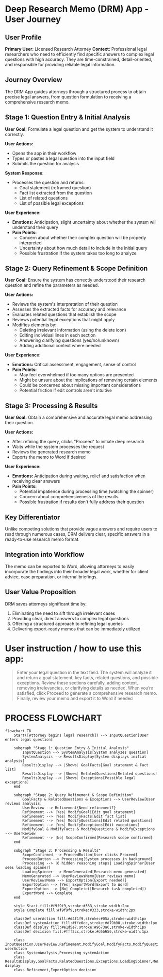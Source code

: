 # Deep Research Memo (DRM) App - User Journey

## User Profile
**Primary User:** Licensed Research Attorney
**Context:** Professional legal researchers who need to efficiently find specific answers to complex legal questions with high accuracy. They are time-constrained, detail-oriented, and responsible for providing reliable legal information.

## Journey Overview
The DRM App guides attorneys through a structured process to obtain precise legal answers, from question formulation to receiving a comprehensive research memo.

## Stage 1: Question Entry & Initial Analysis
**User Goal:** Formulate a legal question and get the system to understand it correctly.

**User Actions:**
* Opens the app in their workflow
* Types or pastes a legal question into the input field
* Submits the question for analysis

**System Response:**
* Processes the question and returns:
  - Goal statement (reframed question)
  - Fact list extracted from the question
  - List of related questions
  - List of possible legal exceptions

**User Experience:**
* **Emotions:** Anticipation, slight uncertainty about whether the system will understand their query
* **Pain Points:**
  - Concern about whether their complex question will be properly interpreted
  - Uncertainty about how much detail to include in the initial query
  - Possible frustration if the system takes too long to analyze

## Stage 2: Query Refinement & Scope Definition
**User Goal:** Ensure the system has correctly understood their research question and refine the parameters as needed.

**User Actions:**
* Reviews the system's interpretation of their question
* Assesses the extracted facts for accuracy and relevance
* Evaluates related questions that establish the scope
* Reviews potential legal exceptions that might apply
* Modifies elements by:
  - Deleting irrelevant information (using the delete icon)
  - Editing individual lines in each section
  - Answering clarifying questions (yes/no/unknown)
  - Adding additional context where needed

**User Experience:**
* **Emotions:** Critical assessment, engagement, sense of control
* **Pain Points:**
  - May feel overwhelmed if too many options are presented
  - Might be unsure about the implications of removing certain elements
  - Could be concerned about missing important considerations
  - Potential friction if edit controls aren't intuitive

## Stage 3: Processing & Results
**User Goal:** Obtain a comprehensive and accurate legal memo addressing their question.

**User Actions:**
* After refining the query, clicks "Proceed" to initiate deep research
* Waits while the system processes the request
* Reviews the generated research memo
* Exports the memo to Word if desired

**User Experience:**
* **Emotions:** Anticipation during waiting, relief and satisfaction when receiving clear answers
* **Pain Points:**
  - Potential impatience during processing time (watching the spinner)
  - Concern about comprehensiveness of the results
  - Possible frustration if results don't fully address their question

## Key Differentiator
Unlike competing solutions that provide vague answers and require users to read through numerous cases, DRM delivers clear, specific answers in a ready-to-use research memo format.

## Integration into Workflow
The memo can be exported to Word, allowing attorneys to easily incorporate the findings into their broader legal work, whether for client advice, case preparation, or internal briefings.

## User Value Proposition
DRM saves attorneys significant time by:
1. Eliminating the need to sift through irrelevant cases
2. Providing clear, direct answers to complex legal questions
3. Offering a structured approach to refining legal queries
4. Delivering export-ready memos that can be immediately utilized

# User instruction / how to use this app:


> Enter your legal question in the text field. 
> The system will analyze it and return a goal statement, key facts, related questions, and possible exceptions. 
> Review these sections carefully, adding context, removing irrelevancies, or clarifying details as needed. 
> When you’re satisfied, click Proceed to generate a comprehensive research memo. 
> Finally, review your memo and export it to Word if needed




# PROCESS FLOWCHART

```mermaid
flowchart TD
    Start([Attorney begins legal research]) --> InputQuestion[User enters legal question]
    
    subgraph "Stage 1: Question Entry & Initial Analysis"
        InputQuestion --> SystemAnalysis[System analyzes question]
        SystemAnalysis --> ResultsDisplay[System displays initial analysis]
        ResultsDisplay --> |Shows| GoalFacts[Goal statement & Fact list]
        ResultsDisplay --> |Shows| RelatedQuestions[Related questions]
        ResultsDisplay --> |Shows| Exceptions[Possible legal exceptions]
    end
    
    subgraph "Stage 2: Query Refinement & Scope Definition"
        GoalFacts & RelatedQuestions & Exceptions --> UserReview[User reviews analysis]
        UserReview --> Refinement{Need refinement?}
        Refinement --> |Yes| ModifyGoal[Edit goal statement]
        Refinement --> |Yes| ModifyFacts[Edit fact list]
        Refinement --> |Yes| ModifyQuestions[Edit related questions]
        Refinement --> |Yes| ModifyExceptions[Edit exceptions]
        ModifyGoal & ModifyFacts & ModifyQuestions & ModifyExceptions --> UserReview
        Refinement --> |No| ScopeConfirmed[Research scope confirmed]
    end
    
    subgraph "Stage 3: Processing & Results"
        ScopeConfirmed --> ProceedButton[User clicks Proceed]
        ProceedButton --> Processing[System processes in background]
        Processing --> |6 hidden reasoning steps| LoadingSpinner[User sees loading spinner]
        LoadingSpinner --> MemoGenerated[Research memo generated]
        MemoGenerated --> UserReviewsMemo[User reviews memo]
        UserReviewsMemo --> ExportOption{Export needed?}
        ExportOption --> |Yes| ExportWord[Export to Word]
        ExportOption --> |No| Complete([Research task completed])
        ExportWord --> Complete
    end
    
    style Start fill:#f9f9f9,stroke:#333,stroke-width:2px
    style Complete fill:#f9f9f9,stroke:#333,stroke-width:2px
    
    classDef userAction fill:#d4f1f9,stroke:#05a,stroke-width:1px
    classDef systemAction fill:#ffe6cc,stroke:#d79b00,stroke-width:1px
    classDef display fill:#e1d5e7,stroke:#9673a6,stroke-width:1px
    classDef decision fill:#fff2cc,stroke:#d6b656,stroke-width:1px
    
    class InputQuestion,UserReview,Refinement,ModifyGoal,ModifyFacts,ModifyQuestions,ModifyExceptions,ProceedButton,UserReviewsMemo,ExportOption userAction
    class SystemAnalysis,Processing systemAction
    class ResultsDisplay,GoalFacts,RelatedQuestions,Exceptions,LoadingSpinner,MemoGenerated,ExportWord display
    class Refinement,ExportOption decision
```